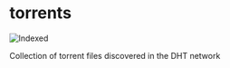 torrents 
========
![Indexed](https://img.shields.io/badge/indexed-217581-blue)

Collection of torrent files discovered in the DHT network
